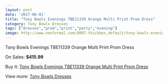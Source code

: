 ```yaml
---
layout: post
date: '2017-06-01'
title: "Tony Bowls Evenings TBE11339 Orange Multi Print Prom Dress"
category: Tony Bowls Dresses
tags: ["dresses","prom","print","party","evening"]
image: http://www.neoformal.com/9007-thickbox_default/tony-bowls-evenings-tbe11339-orange-multi-print-prom-dress.jpg
---
```

Tony Bowls Evenings TBE11339 Orange Multi Print Prom Dress

On Sales: **$415.99**
<a href="https://www.neoformal.com/en/tony-bowls-dresses/3149-tony-bowls-evenings-tbe11339-orange-multi-print-prom-dress.html"><amp-img layout="responsive" width="600" height="600" src="//www.neoformal.com/9007-thickbox_default/tony-bowls-evenings-tbe11339-orange-multi-print-prom-dress.jpg" alt="Tony Bowls Evenings TBE11339 Orange Multi Print Prom Dress 0" /></a>

Buy it: [Tony Bowls Evenings TBE11339 Orange Multi Print Prom Dress](https://www.neoformal.com/en/tony-bowls-dresses/3149-tony-bowls-evenings-tbe11339-orange-multi-print-prom-dress.html "Tony Bowls Evenings TBE11339 Orange Multi Print Prom Dress")

View more: [Tony Bowls Dresses](https://www.neoformal.com/en/33-tony-bowls-dresses "Tony Bowls Dresses")